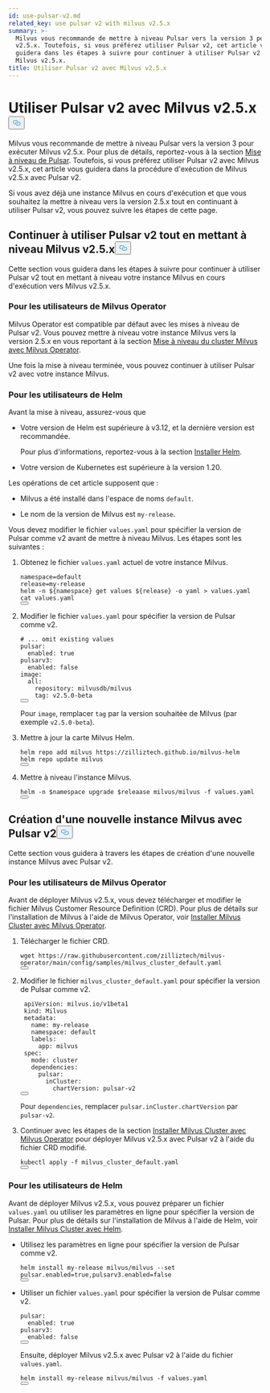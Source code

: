 ```yaml
---
id: use-pulsar-v2.md
related_key: use pulsar v2 with milvus v2.5.x
summary: >-
  Milvus vous recommande de mettre à niveau Pulsar vers la version 3 pour Milvus
  v2.5.x. Toutefois, si vous préférez utiliser Pulsar v2, cet article vous
  guidera dans les étapes à suivre pour continuer à utiliser Pulsar v2 avec
  Milvus v2.5.x.
title: Utiliser Pulsar v2 avec Milvus v2.5.x
---
```

<h1 id="Use-Pulsar-v2-with-Milvus-v25x" class="common-anchor-header">Utiliser Pulsar v2 avec Milvus v2.5.x<button data-href="#Use-Pulsar-v2-with-Milvus-v25x" class="anchor-icon" translate="no">
      <svg translate="no"
        aria-hidden="true"
        focusable="false"
        height="20"
        version="1.1"
        viewBox="0 0 16 16"
        width="16"
      >
        <path
          fill="#0092E4"
          fill-rule="evenodd"
          d="M4 9h1v1H4c-1.5 0-3-1.69-3-3.5S2.55 3 4 3h4c1.45 0 3 1.69 3 3.5 0 1.41-.91 2.72-2 3.25V8.59c.58-.45 1-1.27 1-2.09C10 5.22 8.98 4 8 4H4c-.98 0-2 1.22-2 2.5S3 9 4 9zm9-3h-1v1h1c1 0 2 1.22 2 2.5S13.98 12 13 12H9c-.98 0-2-1.22-2-2.5 0-.83.42-1.64 1-2.09V6.25c-1.09.53-2 1.84-2 3.25C6 11.31 7.55 13 9 13h4c1.45 0 3-1.69 3-3.5S14.5 6 13 6z"
        ></path>
      </svg>
    </button></h1><p>Milvus vous recommande de mettre à niveau Pulsar vers la version 3 pour exécuter Milvus v2.5.x. Pour plus de détails, reportez-vous à la section <a href="/docs/fr/upgrade-pulsar-v3.md">Mise à niveau de Pulsar</a>. Toutefois, si vous préférez utiliser Pulsar v2 avec Milvus v2.5.x, cet article vous guidera dans la procédure d'exécution de Milvus v2.5.x avec Pulsar v2.</p>
<p>Si vous avez déjà une instance Milvus en cours d'exécution et que vous souhaitez la mettre à niveau vers la version 2.5.x tout en continuant à utiliser Pulsar v2, vous pouvez suivre les étapes de cette page.</p>
<h2 id="Continue-using-Pulsar-v2-while-upgrading-Milvus-v25x" class="common-anchor-header">Continuer à utiliser Pulsar v2 tout en mettant à niveau Milvus v2.5.x<button data-href="#Continue-using-Pulsar-v2-while-upgrading-Milvus-v25x" class="anchor-icon" translate="no">
      <svg translate="no"
        aria-hidden="true"
        focusable="false"
        height="20"
        version="1.1"
        viewBox="0 0 16 16"
        width="16"
      >
        <path
          fill="#0092E4"
          fill-rule="evenodd"
          d="M4 9h1v1H4c-1.5 0-3-1.69-3-3.5S2.55 3 4 3h4c1.45 0 3 1.69 3 3.5 0 1.41-.91 2.72-2 3.25V8.59c.58-.45 1-1.27 1-2.09C10 5.22 8.98 4 8 4H4c-.98 0-2 1.22-2 2.5S3 9 4 9zm9-3h-1v1h1c1 0 2 1.22 2 2.5S13.98 12 13 12H9c-.98 0-2-1.22-2-2.5 0-.83.42-1.64 1-2.09V6.25c-1.09.53-2 1.84-2 3.25C6 11.31 7.55 13 9 13h4c1.45 0 3-1.69 3-3.5S14.5 6 13 6z"
        ></path>
      </svg>
    </button></h2><p>Cette section vous guidera dans les étapes à suivre pour continuer à utiliser Pulsar v2 tout en mettant à niveau votre instance Milvus en cours d'exécution vers Milvus v2.5.x.</p>
<h3 id="For-Milvus-Operator-users" class="common-anchor-header">Pour les utilisateurs de Milvus Operator</h3><p>Milvus Operator est compatible par défaut avec les mises à niveau de Pulsar v2. Vous pouvez mettre à niveau votre instance Milvus vers la version 2.5.x en vous reportant à la section <a href="/docs/fr/upgrade_milvus_cluster-operator.md">Mise à niveau du cluster Milvus avec Milvus Operator</a>.</p>
<p>Une fois la mise à niveau terminée, vous pouvez continuer à utiliser Pulsar v2 avec votre instance Milvus.</p>
<h3 id="For-Helm-users" class="common-anchor-header">Pour les utilisateurs de Helm</h3><p>Avant la mise à niveau, assurez-vous que</p>
<ul>
<li><p>Votre version de Helm est supérieure à v3.12, et la dernière version est recommandée.</p>
<p>Pour plus d'informations, reportez-vous à la section <a href="https://helm.sh/docs/intro/install/">Installer Helm</a>.</p></li>
<li><p>Votre version de Kubernetes est supérieure à la version 1.20.</p></li>
</ul>
<p>Les opérations de cet article supposent que :</p>
<ul>
<li><p>Milvus a été installé dans l'espace de noms <code translate="no">default</code>.</p></li>
<li><p>Le nom de la version de Milvus est <code translate="no">my-release</code>.</p></li>
</ul>
<p>Vous devez modifier le fichier <code translate="no">values.yaml</code> pour spécifier la version de Pulsar comme v2 avant de mettre à niveau Milvus. Les étapes sont les suivantes :</p>
<ol>
<li><p>Obtenez le fichier <code translate="no">values.yaml</code> actuel de votre instance Milvus.</p>
<pre><code translate="no" class="language-bash">namespace=default
release=my-release
helm -n <span class="hljs-variable">${namespace}</span> get values <span class="hljs-variable">${release}</span> -o yaml &gt; values.yaml
<span class="hljs-built_in">cat</span> values.yaml
<button class="copy-code-btn"></button></code></pre></li>
<li><p>Modifier le fichier <code translate="no">values.yaml</code> pour spécifier la version de Pulsar comme v2.</p>
<pre><code translate="no" class="language-yaml"><span class="hljs-comment"># ... omit existing values</span>
pulsar:
  enabled: <span class="hljs-literal">true</span>
pulsarv3:
  enabled: <span class="hljs-literal">false</span>
image:
  all:
    repository: milvusdb/milvus
    tag: v2.5.0-beta 
<button class="copy-code-btn"></button></code></pre>
<p>Pour <code translate="no">image</code>, remplacer <code translate="no">tag</code> par la version souhaitée de Milvus (par exemple <code translate="no">v2.5.0-beta</code>).</p></li>
<li><p>Mettre à jour la carte Milvus Helm.</p>
<pre><code translate="no" class="language-bash">helm repo <span class="hljs-keyword">add</span> milvus https:<span class="hljs-comment">//zilliztech.github.io/milvus-helm</span>
helm repo update milvus
<button class="copy-code-btn"></button></code></pre></li>
<li><p>Mettre à niveau l'instance Milvus.</p>
<pre><code translate="no" class="language-bash">helm -n <span class="hljs-variable">$namespace</span> upgrade <span class="hljs-variable">$releaase</span> milvus/milvus -f values.yaml
<button class="copy-code-btn"></button></code></pre></li>
</ol>
<h2 id="Creating-a-new-Milvus-instance-with-Pulsar-v2" class="common-anchor-header">Création d'une nouvelle instance Milvus avec Pulsar v2<button data-href="#Creating-a-new-Milvus-instance-with-Pulsar-v2" class="anchor-icon" translate="no">
      <svg translate="no"
        aria-hidden="true"
        focusable="false"
        height="20"
        version="1.1"
        viewBox="0 0 16 16"
        width="16"
      >
        <path
          fill="#0092E4"
          fill-rule="evenodd"
          d="M4 9h1v1H4c-1.5 0-3-1.69-3-3.5S2.55 3 4 3h4c1.45 0 3 1.69 3 3.5 0 1.41-.91 2.72-2 3.25V8.59c.58-.45 1-1.27 1-2.09C10 5.22 8.98 4 8 4H4c-.98 0-2 1.22-2 2.5S3 9 4 9zm9-3h-1v1h1c1 0 2 1.22 2 2.5S13.98 12 13 12H9c-.98 0-2-1.22-2-2.5 0-.83.42-1.64 1-2.09V6.25c-1.09.53-2 1.84-2 3.25C6 11.31 7.55 13 9 13h4c1.45 0 3-1.69 3-3.5S14.5 6 13 6z"
        ></path>
      </svg>
    </button></h2><p>Cette section vous guidera à travers les étapes de création d'une nouvelle instance Milvus avec Pulsar v2.</p>
<h3 id="For-Milvus-Operator-users" class="common-anchor-header">Pour les utilisateurs de Milvus Operator</h3><p>Avant de déployer Milvus v2.5.x, vous devez télécharger et modifier le fichier Milvus Customer Resource Definition (CRD). Pour plus de détails sur l'installation de Milvus à l'aide de Milvus Operator, voir <a href="/docs/fr/install_cluster-milvusoperator.md">Installer Milvus Cluster avec Milvus Operator</a>.</p>
<ol>
<li><p>Télécharger le fichier CRD.</p>
<pre><code translate="no" class="language-bash">wget <span class="hljs-attr">https</span>:<span class="hljs-comment">//raw.githubusercontent.com/zilliztech/milvus-operator/main/config/samples/milvus_cluster_default.yaml</span>
<button class="copy-code-btn"></button></code></pre></li>
<li><p>Modifier le fichier <code translate="no">milvus_cluster_default.yaml</code> pour spécifier la version de Pulsar comme v2.</p>
<pre><code translate="no" class="language-yaml"> <span class="hljs-attr">apiVersion</span>: milvus.<span class="hljs-property">io</span>/v1beta1
 <span class="hljs-attr">kind</span>: <span class="hljs-title class_">Milvus</span>
 <span class="hljs-attr">metadata</span>:
   <span class="hljs-attr">name</span>: my-release
   <span class="hljs-attr">namespace</span>: <span class="hljs-keyword">default</span>
   <span class="hljs-attr">labels</span>:
     <span class="hljs-attr">app</span>: milvus
 <span class="hljs-attr">spec</span>:
   <span class="hljs-attr">mode</span>: cluster
   <span class="hljs-attr">dependencies</span>:
     <span class="hljs-attr">pulsar</span>:
       <span class="hljs-attr">inCluster</span>:
         <span class="hljs-attr">chartVersion</span>: pulsar-v2
<button class="copy-code-btn"></button></code></pre>
<p>Pour <code translate="no">dependencies</code>, remplacer <code translate="no">pulsar.inCluster.chartVersion</code> par <code translate="no">pulsar-v2</code>.</p></li>
<li><p>Continuer avec les étapes de la section <a href="https://milvus.io/docs/install_cluster-milvusoperator.md#Deploy-Milvus">Installer Milvus Cluster avec Milvus Operator</a> pour déployer Milvus v2.5.x avec Pulsar v2 à l'aide du fichier CRD modifié.</p>
<pre><code translate="no" class="language-bash">kubectl apply -f milvus_cluster_default.yaml
<button class="copy-code-btn"></button></code></pre></li>
</ol>
<h3 id="For-Helm-users" class="common-anchor-header">Pour les utilisateurs de Helm</h3><p>Avant de déployer Milvus v2.5.x, vous pouvez préparer un fichier <code translate="no">values.yaml</code> ou utiliser les paramètres en ligne pour spécifier la version de Pulsar. Pour plus de détails sur l'installation de Milvus à l'aide de Helm, voir <a href="/docs/fr/install_cluster-helm.md">Installer Milvus Cluster avec Helm</a>.</p>
<ul>
<li><p>Utilisez les paramètres en ligne pour spécifier la version de Pulsar comme v2.</p>
<pre><code translate="no" class="language-bash">helm install my-release milvus/milvus --<span class="hljs-built_in">set</span> pulsar.enabled=<span class="hljs-literal">true</span>,pulsarv3.enabled=<span class="hljs-literal">false</span>
<button class="copy-code-btn"></button></code></pre></li>
<li><p>Utiliser un fichier <code translate="no">values.yaml</code> pour spécifier la version de Pulsar comme v2.</p>
<pre><code translate="no" class="language-yaml"><span class="hljs-attr">pulsar</span>:
  <span class="hljs-attr">enabled</span>: <span class="hljs-literal">true</span>
<span class="hljs-attr">pulsarv3</span>:
  <span class="hljs-attr">enabled</span>: <span class="hljs-literal">false</span>
<button class="copy-code-btn"></button></code></pre>
<p>Ensuite, déployer Milvus v2.5.x avec Pulsar v2 à l'aide du fichier <code translate="no">values.yaml</code>.</p>
<pre><code translate="no" class="language-bash">helm install my-release milvus/milvus -f values.yaml
<button class="copy-code-btn"></button></code></pre></li>
</ul>
